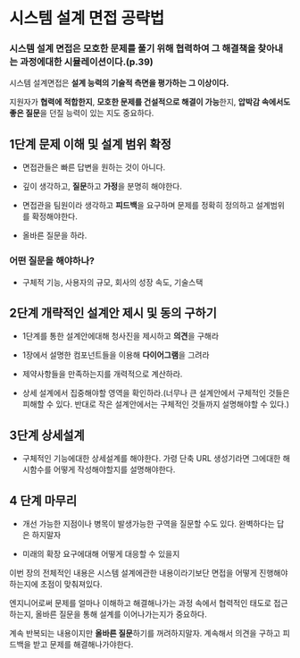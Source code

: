 시스템 설계 면접 공략법
=

### 시스템 설계 면접은 모호한 문제를 풀기 위해 협력하여 그 해결책을 찾아내는 과정에대한 시뮬레이션이다.(p.39)

시스템 설계면접은 **설계 능력의 기술적 측면을 평가하는 그 이상이다.**

지원자가 **협력에 적합한지**, **모호한 문제를 건설적으로 해결이 가능**한지, **압박감 속에서도 좋은 질문**을 던질 능력이 있는 지도 중요하다.

## 1단계 문제 이해 및 설계 범위 확정

- 면접관들은 빠른 답변을 원하는 것이 아니다.

- 깊이 생각하고, **질문**하고 **가정**을 분명히 해야한다.

- 면접관을 팀원이라 생각하고 **피드백**을 요구하며 문제를 정확히 정의하고 설계범위를 확정해야한다.

- 올바른 질문을 하라.

### 어떤 질문을 해야하나?

- 구체적 기능, 사용자의 규모, 회사의 성장 속도, 기술스택

## 2단계 개략적인 설계안 제시 및 동의 구하기

- 1단계를 통한 설계안에대해 청사진을 제시하고 **의견**을 구해라

- 1장에서 설명한 컴포넌트들을 이용해 **다이어그램**을 그려라

- 제약사항들을 만족하는지를 개력적으로 계산하라.

- 상세 설계에서 집중해야할 영역을 확인하라.(너무나 큰 설계안에서 구체적인 것들은 피해할 수 있다. 반대로 작은 설계안에서는 구체적인 것들까지 설명해야할 수 있다.)

## 3단계 상세설계

- 구체적인 기능에대한 상세설계를 해야한다. 가령 단축 URL 생성기라면 그에대한 해시함수를 어떻게 작성해야할지를 설명해야한다.

## 4 단계 마무리

- 개선 가능한 지점이나 병목이 발생가능한 구역을 질문할 수도 있다. 완벽하다는 답은 하지말자

- 미래의 확장 요구에대해 어떻게 대응할 수 있을지

이번 장의 전체적인 내용은 시스템 설계에관한 내용이라기보단 면접을 어떻게 진행해야하는지에 초점이 맞춰져있다.

엔지니어로써 문제를 얼마나 이해하고 해결해나가는 과정 속에서 협력적인 태도로 접근하는지, 올바른 질문을 통해 설계를 이어나가는지가 중요하다.

계속 반복되는 내용이지만 **올바른 질문**하기를 꺼려하지말자. 계속해서 의견을 구하고 피드백을 받고 문제를 해결해나가야한다.



